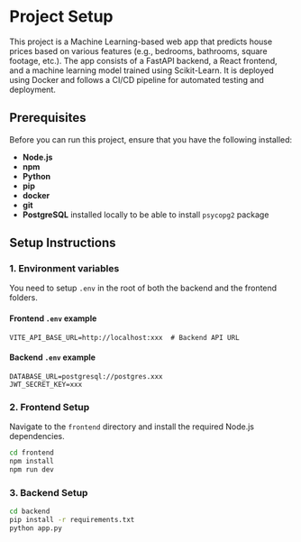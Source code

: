 # Project Setup

This project is a Machine Learning-based web app that predicts house prices based on various features (e.g., bedrooms, bathrooms, square footage, etc.). The app consists of a FastAPI backend, a React frontend, and a machine learning model trained using Scikit-Learn. It is deployed using Docker and follows a CI/CD pipeline for automated testing and deployment.

## Prerequisites

Before you can run this project, ensure that you have the following installed:

- **Node.js** 
- **npm** 
- **Python** 
- **pip** 
- **docker**
- **git**
- **PostgreSQL** installed locally to be able to install `psycopg2` package

## Setup Instructions

### 1. Environment variables

You need to setup `.env` in the root of both the backend and the frontend folders.

#### Frontend `.env` example

```env
VITE_API_BASE_URL=http://localhost:xxx  # Backend API URL
```

#### Backend `.env` example

```env
DATABASE_URL=postgresql://postgres.xxx 
JWT_SECRET_KEY=xxx
```

### 2. Frontend Setup
Navigate to the `frontend` directory and install the required Node.js dependencies.


```bash
cd frontend
npm install
npm run dev 
```

### 3. Backend Setup

```bash
cd backend
pip install -r requirements.txt
python app.py
```


